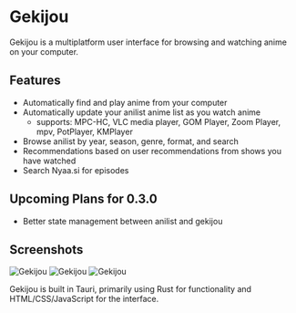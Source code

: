 # Gekijou 

Gekijou is a multiplatform user interface for browsing and watching anime on your computer.

## Features 

- Automatically find and play anime from your computer
- Automatically update your anilist anime list as you watch anime
  - supports: MPC-HC, VLC media player, GOM Player, Zoom Player, mpv, PotPlayer, KMPlayer
- Browse anilist by year, season, genre, format, and search
- Recommendations based on user recommendations from shows you have watched
- Search Nyaa.si for episodes

## Upcoming Plans for 0.3.0
- Better state management between anilist and gekijou

## Screenshots
![Gekijou](https://raw.githubusercontent.com/rC5HUaxv9j/Gekijou/master/Gekijou.png)
![Gekijou](https://raw.githubusercontent.com/rC5HUaxv9j/Gekijou/master/Gekijou2.png)
![Gekijou](https://raw.githubusercontent.com/rC5HUaxv9j/Gekijou/master/Gekijou3.png)

Gekijou is built in Tauri, primarily using Rust for functionality and HTML/CSS/JavaScript for the interface. 
